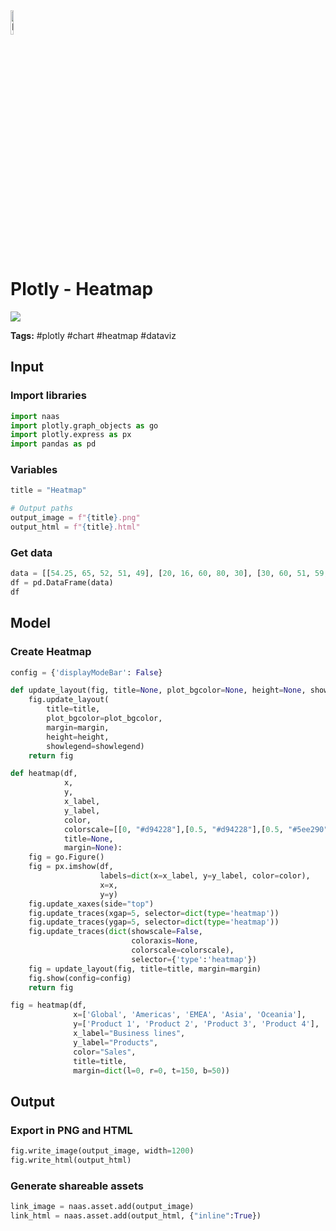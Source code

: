<img width="10%" alt="Naas" src="https://landen.imgix.net/jtci2pxwjczr/assets/5ice39g4.png?w=160"/>


# Plotly - Heatmap
<a href="https://app.naas.ai/user-redirect/naas/downloader?url=https://raw.githubusercontent.com/jupyter-naas/awesome-notebooks/master/Plotly/Plotly_Heatmap.ipynb" target="_parent"><img src="https://naasai-public.s3.eu-west-3.amazonaws.com/open_in_naas.svg"/></a>

**Tags:** #plotly #chart #heatmap #dataviz

## Input

### Import libraries


```python
import naas
import plotly.graph_objects as go
import plotly.express as px
import pandas as pd
```

### Variables


```python
title = "Heatmap"

# Output paths
output_image = f"{title}.png"
output_html = f"{title}.html"
```

### Get data


```python
data = [[54.25, 65, 52, 51, 49], [20, 16, 60, 80, 30], [30, 60, 51, 59, 20], [40, 30, 12, 25, 20]]
df = pd.DataFrame(data)
df
```

## Model

### Create Heatmap


```python
config = {'displayModeBar': False}

def update_layout(fig, title=None, plot_bgcolor=None, height=None, showlegend=None, margin=None):
    fig.update_layout(
        title=title,
        plot_bgcolor=plot_bgcolor,
        margin=margin,
        height=height,
        showlegend=showlegend)
    return fig

def heatmap(df,
            x,
            y,
            x_label,
            y_label,
            color,
            colorscale=[[0, "#d94228"],[0.5, "#d94228"],[0.5, "#5ee290"],[1.0, "#5ee290"]],
            title=None,
            margin=None):
    fig = go.Figure()
    fig = px.imshow(df,
                    labels=dict(x=x_label, y=y_label, color=color),
                    x=x,
                    y=y)
    fig.update_xaxes(side="top")
    fig.update_traces(xgap=5, selector=dict(type='heatmap'))
    fig.update_traces(ygap=5, selector=dict(type='heatmap'))
    fig.update_traces(dict(showscale=False, 
                           coloraxis=None, 
                           colorscale=colorscale),
                           selector={'type':'heatmap'})
    fig = update_layout(fig, title=title, margin=margin)
    fig.show(config=config)
    return fig

fig = heatmap(df,
              x=['Global', 'Americas', 'EMEA', 'Asia', 'Oceania'],
              y=['Product 1', 'Product 2', 'Product 3', 'Product 4'],
              x_label="Business lines",
              y_label="Products",
              color="Sales",
              title=title,
              margin=dict(l=0, r=0, t=150, b=50))   
```

## Output

### Export in PNG and HTML


```python
fig.write_image(output_image, width=1200)
fig.write_html(output_html)
```

### Generate shareable assets


```python
link_image = naas.asset.add(output_image)
link_html = naas.asset.add(output_html, {"inline":True})
```


```python

```
